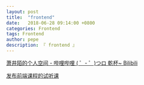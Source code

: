 ```yaml
---
layout: post
title:  "frontend"
date:   2018-06-28 09:14:00 +0800
categories: Frontend
tags: Frontend
author: pepe
description: 『 frontend 』
---
```


[萧井陌的个人空间 - 哔哩哔哩 ( ゜- ゜)つロ 乾杯~ Bilibili](http://space.bilibili.com/39066904/#/video?tid=36&page=1&keyword=&order=pubdate)

[发布前端课程的试听课](https://zhuanlan.zhihu.com/p/20889265)